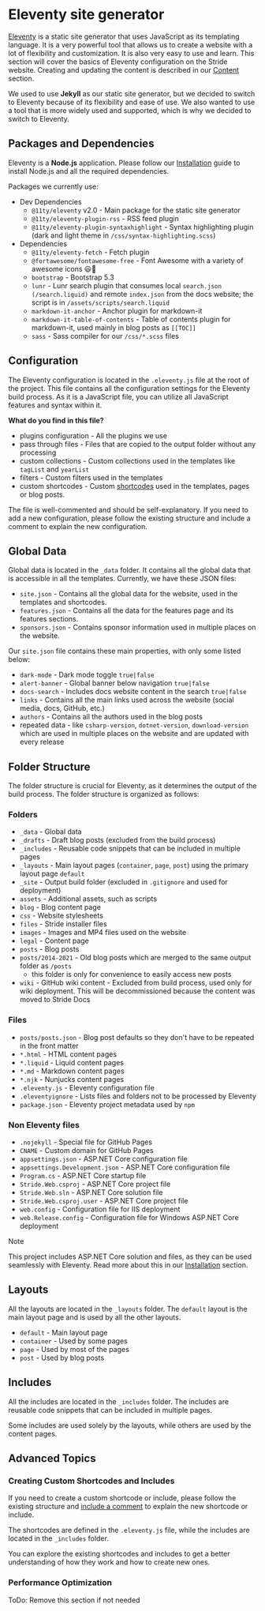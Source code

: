 # Eleventy site generator
[Eleventy](https://www.11ty.dev/) is a static site generator that uses JavaScript as its templating language. It is a very powerful tool that allows us to create a website with a lot of flexibility and customization. It is also very easy to use and learn. This section will cover the basics of Eleventy configuration on the Stride website. Creating and updating the content is described in our [Content](content.md) section.

We used to use **Jekyll** as our static site generator, but we decided to switch to Eleventy because of its flexibility and ease of use. We also wanted to use a tool that is more widely used and supported, which is why we decided to switch to Eleventy.
 
## Packages and Dependencies

Eleventy is a **Node.js** application. Please follow our [Installation](installation.md) guide to install Node.js and all the required dependencies.

Packages we currently use:

- Dev Dependencies
  - `@11ty/eleventy` v2.0 - Main package for the static site generator
  - `@11ty/eleventy-plugin-rss` - RSS feed plugin
  - `@11ty/eleventy-plugin-syntaxhighlight` - Syntax highlighting plugin (dark and light theme in `/css/syntax-highlighting.scss`)
- Dependencies
  - `@11ty/eleventy-fetch` - Fetch plugin
  - `@fortawesome/fontawesome-free` - Font Awesome with a variety of awesome icons 😃🤩
  - `bootstrap` - Bootstrap 5.3
  - `lunr` - Lunr search plugin that consumes local `search.json (/search.liquid)` and remote `index.json` from the docs website; the script is in `/assets/scripts/search.liquid`
  - `markdown-it-anchor` - Anchor plugin for markdown-it
  - `markdown-it-table-of-contents` - Table of contents plugin for markdown-it, used mainly in blog posts as `[[TOC]]`
  - `sass` - Sass compiler for our `/css/*.scss` files

## Configuration

The Eleventy configuration is located in the `.eleventy.js` file at the root of the project. This file contains all the configuration settings for the Eleventy build process. As it is a JavaScript file, you can utilize all JavaScript features and syntax within it.

**What do you find in this file?**

- plugins configuration - All the plugins we use
- pass through files - Files that are copied to the output folder without any processing
- custom collections - Custom collections used in the templates like `tagList` and `yearList`
- filters - Custom filters used in the templates
- custom shortcodes - Custom [shortcodes](content-shortcodes-and-includes.md) used in the templates, pages or blog posts.

The file is well-commented and should be self-explanatory. If you need to add a new configuration, please follow the existing structure and include a comment to explain the new configuration.

## Global Data

Global data is located in the `_data` folder. It contains all the global data that is accessible in all the templates. Currently, we have these JSON files:

- `site.json` - Contains all the global data for the website, used in the templates and shortcodes.
- `features.json` - Contains all the data for the features page and its features sections.
- `sponsors.json` - Contains sponsor information used in multiple places on the website.

Our `site.json` file contains these main properties, with only some listed below:

- `dark-mode` - Dark mode toggle `true|false`
- `alert-banner` - Global banner below navigation `true|false`
- `docs-search` - Includes docs website content in the search `true|false`
- `links` - Contains all the main links used across the website (social media, docs, GitHub, etc.)
- `authors` - Contains all the authors used in the blog posts
- repeated data - like `csharp-version`, `dotnet-version`, `download-version` which are used in multiple places on the website and are updated with every release

## Folder Structure

The folder structure is crucial for Eleventy, as it determines the output of the build process. The folder structure is organized as follows:

### Folders

- `_data` - Global data
- `_drafts` - Draft blog posts (excluded from the build process)
- `_includes` - Reusable code snippets that can be included in multiple pages
- `_layouts` -  Main layout pages (`container`, `page`, `post`) using the primary layout page `default`
- `_site` - Output build folder (excluded in `.gitignore` and used for deployment) 
- `assets` - Additional assets, such as scripts
- `blog` - Blog content page
- `css` - Website stylesheets
- `files` - Stride installer files
- `images` - Images and MP4 files used on the website
- `legal` - Content page
- `posts` - Blog posts
- `posts/2014-2021` - Old blog posts which are merged to the same output folder as `/posts`
  - this folder is only for convenience to easily access new posts
- `wiki` - GitHub wiki content - Excluded from build process, used only for wiki deployment. This will be decommissioned because the content was moved to Stride Docs

### Files

- `posts/posts.json` - Blog post defaults so they don't have to be repeated in the front matter
- `*.html` - HTML content pages
- `*.liquid` - Liquid content pages
- `*.md` - Markdown content pages
- `*.njk` - Nunjucks content pages
- `.eleventy.js` - Eleventy configuration file
- `.eleventyignore` - Lists files and folders not to be processed by Eleventy
- `package.json` - Eleventy project metadata used by `npm`

### Non Eleventy files

- `.nojekyll` - Special file for GitHub Pages
- `CNAME` - Custom domain for GitHub Pages
- `appsettings.json` - ASP.NET Core configuration file
- `appsettings.Development.json` - ASP.NET Core configuration file
- `Program.cs` - ASP.NET Core startup file
- `Stride.Web.csproj` - ASP.NET Core project file
- `Stride.Web.sln` - ASP.NET Core solution file
- `Stride.Web.csproj.user` - ASP.NET Core project file
- `web.config` - Configuration file for IIS deployment
- `web.Release.config` - Configuration file for Windows ASP.NET Core deployment

> [!NOTE]
> This project includes ASP.NET Core solution and files, as they can be used seamlessly with Eleventy. Read more about this in our [Installation](installation.md#aspnet-core) section.

## Layouts

All the layouts are located in the `_layouts` folder. The `default` layout is the main layout page and is used by all the other layouts. 

- `default` - Main layout page
- `container` - Used by some pages
- `page` - Used by most of the pages
- `post` - Used by blog posts

## Includes

All the includes are located in the `_includes` folder. The includes are reusable code snippets that can be included in multiple pages.

Some includes are used solely by the layouts, while others are used by the content pages.

## Advanced Topics

### Creating Custom Shortcodes and Includes

If you need to create a custom shortcode or include, please follow the existing structure and [include a comment](content-shortcodes-and-includes.md) to explain the new shortcode or include.

The shortcodes are defined in the `.eleventy.js` file, while the includes are located in the `_includes` folder.

You can explore the existing shortcodes and includes to get a better understanding of how they work and how to create new ones.

### Performance Optimization

ToDo: Remove this section if not needed